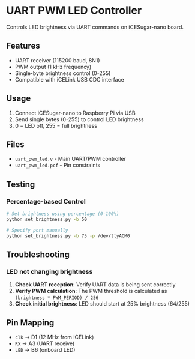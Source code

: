 # UART PWM LED Controller

Controls LED brightness via UART commands on iCESugar-nano board.

## Features

- UART receiver (115200 baud, 8N1)
- PWM output (1 kHz frequency)
- Single-byte brightness control (0-255)
- Compatible with iCELink USB CDC interface

## Usage

1. Connect iCESugar-nano to Raspberry Pi via USB
2. Send single bytes (0-255) to control LED brightness
3. 0 = LED off, 255 = full brightness

## Files

- `uart_pwm_led.v` - Main UART/PWM controller
- `uart_pwm_led.pcf` - Pin constraints


## Testing

### Percentage-based Control
```bash
# Set brightness using percentage (0-100%)
python set_brightness.py -b 50

# Specify port manually
python set_brightness.py -b 75 -p /dev/ttyACM0
```

## Troubleshooting

### LED not changing brightness
1. **Check UART reception**: Verify UART data is being sent correctly
2. **Verify PWM calculation**: The PWM threshold is calculated as `(brightness * PWM_PERIOD) / 256`
3. **Check initial brightness**: LED should start at 25% brightness (64/255)

## Pin Mapping

- `clk` → D1 (12 MHz from iCELink)
- `RX` → A3 (UART receive)
- `LED` → B6 (onboard LED) 